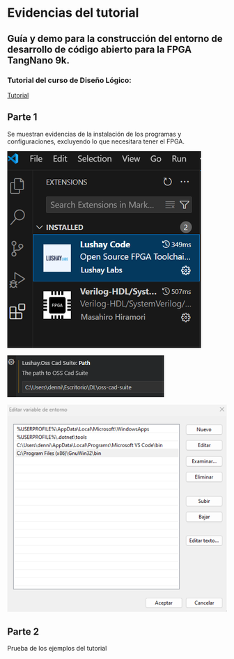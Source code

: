 # Evidencias del tutorial

## Guía y demo para la construcción del entorno de desarrollo de código abierto para la FPGA TangNano 9k.
### Tutorial del curso de Diseño Lógico: 
[Tutorial](https://github.com/DJosueMM/open_source_fpga_environment/wiki)

## Parte 1
Se muestran evidencias de la instalación de los programas y configuraciones, excluyendo lo que necesitara tener el FPGA.

![Parte 1/1-extensiones.png](https://github.com/dennisarce99/Tutorial/blob/dccef069f83b4841253e7448f08f0f16ba68fdb3/Parte%201/1-extensiones.png)

![/Parte 1/2-oss.png](https://github.com/dennisarce99/Tutorial/blob/95f3a3dfcb451c5bb71cb9c59d1cb87b32a4998d/Parte%201/2-oss.png)

![a](https://github.com/dennisarce99/Tutorial/blob/95f3a3dfcb451c5bb71cb9c59d1cb87b32a4998d/Parte%201/3-gnu.png)

## Parte 2
Prueba de los ejemplos del tutorial
